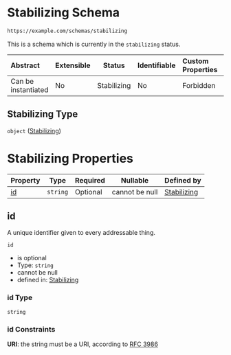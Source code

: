 # Stabilizing Schema

```txt
https://example.com/schemas/stabilizing
```

This is a schema which is currently in the `stabilizing` status.


| Abstract            | Extensible | Status      | Identifiable | Custom Properties | Additional Properties | Access Restrictions | Defined In                                                                                     |
| :------------------ | ---------- | ----------- | ------------ | :---------------- | --------------------- | ------------------- | ---------------------------------------------------------------------------------------------- |
| Can be instantiated | No         | Stabilizing | No           | Forbidden         | Allowed               | none                | [stabilizing.schema.json](../generated-schemas/stabilizing.schema.json "open original schema") |

## Stabilizing Type

`object` ([Stabilizing](stabilizing.md))

# Stabilizing Properties

| Property  | Type     | Required | Nullable       | Defined by                                                                                                |
| :-------- | -------- | -------- | -------------- | :-------------------------------------------------------------------------------------------------------- |
| [id](#id) | `string` | Optional | cannot be null | [Stabilizing](stabilizing-properties-id.md "https&#x3A;//example.com/schemas/stabilizing#/properties/id") |

## id

A unique identifier given to every addressable thing.


`id`

-   is optional
-   Type: `string`
-   cannot be null
-   defined in: [Stabilizing](stabilizing-properties-id.md "https&#x3A;//example.com/schemas/stabilizing#/properties/id")

### id Type

`string`

### id Constraints

**URI**: the string must be a URI, according to [RFC 3986](https://tools.ietf.org/html/rfc3986 "check the specification")
